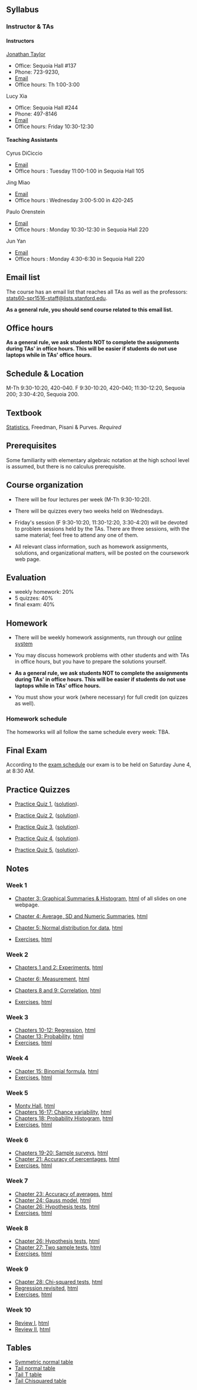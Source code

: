 ## Syllabus

### Instructor & TAs

#### Instructors

[Jonathan Taylor](http://statweb.stanford.edu/~jtaylor)

- Office: Sequoia Hall #137
- Phone: 723-9230, 
- [Email](https://stanfordwho.stanford.edu/auth/lookup?search=Jonathan%20Taylor)
- Office hours: Th 1:00-3:00

Lucy Xia

- Office: Sequoia Hall #244
- Phone: 497-8146
- [Email](https://stanfordwho.stanford.edu/auth/lookup?search=Lucy%20Xia)
- Office hours: Friday 10:30-12:30

#### Teaching Assistants

Cyrus DiCiccio

-  [Email](mailto:stats60-spr1516-staff@lists.stanford.edu)
-  Office hours : Tuesday 11:00-1:00 in Sequoia Hall 105

Jing Miao

-  [Email](mailto:stats60-spr1516-staff@lists.stanford.edu)
-  Office hours : Wednesday 3:00-5:00 in 420-245

Paulo Orenstein

-  [Email](mailto:stats60-spr1516-staff@lists.stanford.edu)
-  Office hours : Monday 10:30-12:30 in Sequoia Hall 220

Jun Yan

-  [Email](mailto:stats60-spr1516-staff@lists.stanford.edu)
-  Office hours : Monday 4:30-6:30 in Sequoia Hall 220


## Email list

The course has an email list that reaches all TAs as well as the professors: stats60-spr1516-staff@lists.stanford.edu.

**As a general rule, you should send course related to this email list.**

## Office hours

**As a general rule, we ask students NOT to complete the assignments during TAs' in office hours. This will be easier if students do not use laptops while in TAs' office hours.**

## Schedule & Location

M-Th 9:30-10:20, 420-040. F 9:30-10:20, 420-040; 11:30-12:20, Sequoia 200; 3:30-4:20, Sequoia 200.

## Textbook

[Statistics](http://www.amazon.com/Statistics-4th-David-Freedman/dp/0393929728), Freedman, Pisani & Purves. *Required*

## Prerequisites

Some familiarity with elementary algebraic notation at the high school level 
is assumed, but there is no calculus prerequisite. 

## Course organization

- There will be four lectures per week (M-Th 9:30-10:20). 

- There will be quizzes every two weeks held on Wednesdays.

- Friday's session (F 9:30-10:20, 11:30-12:20, 3:30-4:20) will be devoted to problem sessions held by the TAs. There are three sessions, with the same material; feel free to attend any one of them. 

- All relevant class information, such as homework assignments, solutions, and organizational matters, will be posted on the coursework web page.


## Evaluation

* weekly homework: 20%
* 5 quizzes: 40%
* final exam: 40%


## Homework

- There will be weekly homework assignments, run through our [online system](http://stats60.stanford.edu/cgi-bin/index.cgi/)

- You may discuss homework problems with other students and with TAs in office hours, but you have to prepare the solutions yourself. 

- **As a general rule, we ask students NOT to complete the assignments during TAs' in office hours. This will be easier if students do not use laptops while in TAs' office hours.**

- You must show your work (where necessary) for full credit (on quizzes as well).

### Homework schedule

The homeworks will all follow the same schedule every week: TBA.

## Final Exam

According to the [exam schedule](http://studentaffairs.stanford.edu/registrar/students/spring-exams) our exam is to be held on Saturday June 4, at 8:30 AM. 

<!---
Here is a  [practice final](practice_final.pdf), ([solution](practice_final_solution.pdf)).
--->

## Practice Quizzes

- [Practice Quiz 1](practice_quizzes/practice_quiz1.pdf), ([solution](practice_quizzes/practice_quiz1_solution.pdf)).

- [Practice Quiz 2](practice_quizzes/practice_quiz2.pdf), ([solution](practice_quizzes/practice_quiz2_solution.pdf)).

- [Practice Quiz 3](practice_quizzes/practice_quiz3.pdf), ([solution](practice_quizzes/practice_quiz3_solution.pdf)).

- [Practice Quiz 4](practice_quizzes/practice_quiz4.pdf), ([solution](practice_quizzes/practice_quiz4_solution.pdf)).

- [Practice Quiz 5](practice_quizzes/practice_quiz5.pdf), ([solution](practice_quizzes/practice_quiz5_solution.pdf)).

## Notes

### Week 1 

- [Chapter 3: Graphical Summaries & Histogram](http://nbviewer.jupyter.org/format/slides/url/stats60.stanford.edu/Graphical_Summaries.ipynb), [html](Graphical_Summaries.html) of all slides on one webpage.

- [Chapter 4: Average, SD and Numeric Summaries](http://nbviewer.jupyter.org/format/slides/url/stats60.stanford.edu/Numeric_Summaries.ipynb), [html](Numeric_Summaries.html)

- [Chapter 5: Normal distribution for data](http://nbviewer.jupyter.org/format/slides/url/stats60.stanford.edu/Normal_distribution.ipynb), [html](Normal_distribution.html)

- [Exercises](http://nbviewer.jupyter.org/format/slides/url/stats60.stanford.edu/exercises/Exercises1.ipynb), [html](Exercises1.html) 


### Week 2 

- [Chapters 1 and 2: Experiments](http://nbviewer.jupyter.org/format/slides/url/stats60.stanford.edu/Experiments.ipynb), [html](Experiments.html)

- [Chapter 6: Measurement](http://nbviewer.jupyter.org/format/slides/url/stats60.stanford.edu/Measurement.ipynb), [html](Measurement.html)

- [Chapters 8 and 9: Correlation](http://nbviewer.jupyter.org/format/slides/url/stats60.stanford.edu/Correlation.ipynb), [html](Correlation.html)

- [Exercises](http://nbviewer.jupyter.org/format/slides/url/stats60.stanford.edu/exercises/Excersises2.ipynb), [html](Exercises2.html)


### Week 3 

- [Chapters 10-12: Regression](http://nbviewer.jupyter.org/format/slides/url/stats60.stanford.edu/Regression.ipynb), [html](Regression.html)
- [Chapter 13: Probability](http://nbviewer.jupyter.org/format/slides/url/stats60.stanford.edu/Probability.ipynb), [html](Probability.html)
- [Exercises](http://nbviewer.jupyter.org/format/slides/url/stats60.stanford.edu/exercises/Excersises3.ipynb), [html](Exercises3.html)

### Week 4

- [Chapter 15: Binomial formula](http://nbviewer.jupyter.org/format/slides/url/stats60.stanford.edu/Binomial.ipynb), [html](Binomail.html) 
- [Exercises](http://nbviewer.jupyter.org/format/slides/url/stats60.stanford.edu/exercises/Excersises4.ipynb), [html](Exercises4.html)

### Week 5

- [Monty Hall](http://nbviewer.jupyter.org/format/slides/url/stats60.stanford.edu/Monty_Hall.ipynb), [html](Monty_Hall.html) 
- [Chapters 16-17: Chance variability](http://nbviewer.jupyter.org/format/slides/url/stats60.stanford.edu/Chance_variability.ipynb), [html](Chance_variability.html)
- [Chapters 18: Probability Histogram](http://nbviewer.jupyter.org/format/slides/url/stats60.stanford.edu/Probability_Histogram.ipynb), [html](Probability_Histogram.html) 
- [Exercises](http://nbviewer.jupyter.org/format/slides/url/stats60.stanford.edu/exercises/Excersises5.ipynb), [html](Exercises5.html)

### Week 6

- [Chapters 19-20: Sample surveys](http://nbviewer.jupyter.org/format/slides/url/stats60.stanford.edu/Sampling.ipynb), [html](Sampling.html) 
- [Chapter 21: Accuracy of percentages](http://nbviewer.jupyter.org/format/slides/url/stats60.stanford.edu/Confidence_Intervals.ipynb), [html](Confidence_Intervals.html) 
- [Exercises](http://nbviewer.jupyter.org/format/slides/url/stats60.stanford.edu/exercises/Excersises6.ipynb), [html](Exercises6.html)

### Week 7

- [Chapter 23: Accuracy of averages](http://nbviewer.jupyter.org/format/slides/url/stats60.stanford.edu/Accuracy_of_averages.ipynb), [html](Accuracy_of_averages.html) 
- [Chapter 24: Gauss model](http://nbviewer.jupyter.org/format/slides/url/stats60.stanford.edu/Gauss_model.ipynb), [html](Gauss_model.html)
- [Chapter 26: Hypothesis tests](http://nbviewer.jupyter.org/format/slides/url/stats60.stanford.edu/Hypothesis_tests.ipynb), [html](Hypothesis_tests.html)
- [Exercises](http://nbviewer.jupyter.org/format/slides/url/stats60.stanford.edu/exercises/Excersises7.ipynb), [html](Exercises7.html)

### Week 8

- [Chapter 26: Hypothesis tests](http://nbviewer.jupyter.org/format/slides/url/stats60.stanford.edu/Hypothesis_tests.ipynb), [html](Hypothesis_tests.html) 
- [Chapter 27: Two sample tests](http://nbviewer.jupyter.org/format/slides/url/stats60.stanford.edu/Two_sample_test.ipynb), [html](Two_sample_test.html) 
- [Exercises](http://nbviewer.jupyter.org/format/slides/url/stats60.stanford.edu/exercises/Excersises8.ipynb), [html](Exercises8.html)

### Week 9

- [Chapter 28: Chi-squared tests](http://nbviewer.jupyter.org/format/slides/url/stats60.stanford.edu/Chisquared.ipynb), [html](Chisquared.html) 
- [Regression revisited](http://nbviewer.jupyter.org/format/slides/url/stats60.stanford.edu/Regression_revisited.ipynb), [html](Regression_revisited.html) 
- [Exercises](http://nbviewer.jupyter.org/format/slides/url/stats60.stanford.edu/exercises/Excersises9.ipynb), [html](Exercises9.html)

### Week 10

- [Review I](http://nbviewer.jupyter.org/format/slides/url/stats60.stanford.edu/ReviewI.ipynb), [html](ReviewI.html) 
- [Review II](http://nbviewer.jupyter.org/format/slides/url/stats60.stanford.edu/ReviewII.ipynb), [html](ReviewII.html) 

## Tables

- [Symmetric normal table](Symmetric_normal_table.html)
- [Tail normal table](Tail_normal_table.html)
- [Tail T table](Tail_T_table.html)
- [Tail Chisquared table](Tail_Chisquared_table.html)
